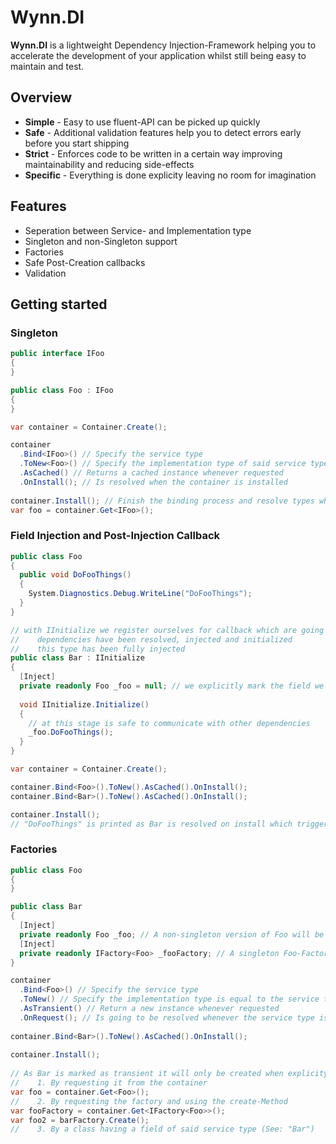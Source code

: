 # Wynn.DI

**Wynn.DI** is a lightweight Dependency Injection-Framework helping you to accelerate the development of your application whilst still being easy to maintain and test.

## Overview
- **Simple** - Easy to use fluent-API can be picked up quickly
- **Safe** - Additional validation features help you to detect errors early before you start shipping
- **Strict** - Enforces code to be written in a certain way improving maintainability and reducing side-effects
- **Specific** - Everything is done explicity leaving no room for imagination

## Features
- Seperation between Service- and Implementation type
- Singleton and non-Singleton support
- Factories
- Safe Post-Creation callbacks
- Validation

## Getting started

### Singleton
```csharp
public interface IFoo
{
}

public class Foo : IFoo
{
}

var container = Container.Create();

container
  .Bind<IFoo>() // Specify the service type
  .ToNew<Foo>() // Specify the implementation type of said service type and the method it is supposed to be constructed
  .AsCached() // Returns a cached instance whenever requested
  .OnInstall(); // Is resolved when the container is installed
  
container.Install(); // Finish the binding process and resolve types which are marked as "OnInstall"
var foo = container.Get<IFoo>(); 
```

### Field Injection and Post-Injection Callback
```csharp
public class Foo
{
  public void DoFooThings()
  {
    System.Diagnostics.Debug.WriteLine("DoFooThings"); 
  }
}

// with IInitialize we register ourselves for callback which are going to be called when: 
//    dependencies have been resolved, injected and initialized 
//    this type has been fully injected
public class Bar : IInitialize 
{
  [Inject]
  private readonly Foo _foo = null; // we explicitly mark the field we want to inject with an attribute and therefor declare it's dependencies
  
  void IInitialize.Initialize()
  {
    // at this stage is safe to communicate with other dependencies
    _foo.DoFooThings(); 
  }
} 

var container = Container.Create();

container.Bind<Foo>().ToNew().AsCached().OnInstall();
container.Bind<Bar>().ToNew().AsCached().OnInstall();

container.Install();
// "DoFooThings" is printed as Bar is resolved on install which triggers the Initialize-Callback
```

### Factories
```csharp
public class Foo
{
}

public class Bar
{
  [Inject]
  private readonly Foo _foo; // A non-singleton version of Foo will be injected
  [Inject]
  private readonly IFactory<Foo> _fooFactory; // A singleton Foo-Factory will be injected allowing you to create more Foo-objects
}

container
  .Bind<Foo>() // Specify the service type
  .ToNew() // Specify the implementation type is equal to the service type and the method it is supposed to be constructed
  .AsTransient() // Return a new instance whenever requested
  .OnRequest(); // Is going to be resolved whenever the service type is requested
  
container.Bind<Bar>().ToNew().AsCached().OnInstall(); 
  
container.Install(); 
  
// As Bar is marked as transient it will only be created when explicity asked for which can be done as such
//    1. By requesting it from the container
var foo = container.Get<Foo>(); 
//    2. By requesting the factory and using the create-Method
var fooFactory = container.Get<IFactory<Foo>>(); 
var foo2 = barFactory.Create(); 
//    3. By a class having a field of said service type (See: "Bar")
```
